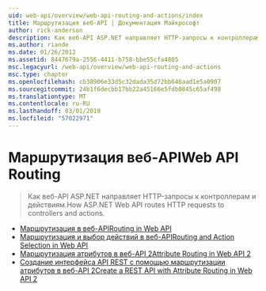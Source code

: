 ```yaml
---
uid: web-api/overview/web-api-routing-and-actions/index
title: Маршрутизация веб-API | Документация Майкрософт
author: rick-anderson
description: Как веб-API ASP.NET направляет HTTP-запросы к контроллерам и действиям.
ms.author: riande
ms.date: 01/26/2012
ms.assetid: 8447679a-2556-4411-b758-bbe55cfa4805
msc.legacyurl: /web-api/overview/web-api-routing-and-actions
msc.type: chapter
ms.openlocfilehash: cb38906e33d5c32dada35d72bb646aad1e5a0907
ms.sourcegitcommit: 24b1f6decbb17bb22a45166e5fdb0845c65af498
ms.translationtype: MT
ms.contentlocale: ru-RU
ms.lasthandoff: 03/01/2019
ms.locfileid: "57022971"
---
```

<a name="web-api-routing"></a><span data-ttu-id="cc2d7-103">Маршрутизация веб-API</span><span class="sxs-lookup"><span data-stu-id="cc2d7-103">Web API Routing</span></span>
====================
> <span data-ttu-id="cc2d7-104">Как веб-API ASP.NET направляет HTTP-запросы к контроллерам и действиям.</span><span class="sxs-lookup"><span data-stu-id="cc2d7-104">How ASP.NET Web API routes HTTP requests to controllers and actions.</span></span>


- [<span data-ttu-id="cc2d7-105">Маршрутизация в веб-API</span><span class="sxs-lookup"><span data-stu-id="cc2d7-105">Routing in Web API</span></span>](routing-in-aspnet-web-api.md)
- [<span data-ttu-id="cc2d7-106">Маршрутизация и выбор действий в веб-API</span><span class="sxs-lookup"><span data-stu-id="cc2d7-106">Routing and Action Selection in Web API</span></span>](routing-and-action-selection.md)
- [<span data-ttu-id="cc2d7-107">Маршрутизация атрибутов в веб-API 2</span><span class="sxs-lookup"><span data-stu-id="cc2d7-107">Attribute Routing in Web API 2</span></span>](attribute-routing-in-web-api-2.md)
- [<span data-ttu-id="cc2d7-108">Создание интерфейса API REST с помощью маршрутизации атрибутов в веб-API 2</span><span class="sxs-lookup"><span data-stu-id="cc2d7-108">Create a REST API with Attribute Routing in Web API 2</span></span>](create-a-rest-api-with-attribute-routing.md)
